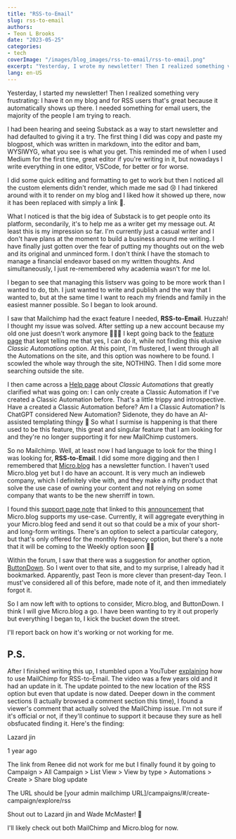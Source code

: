 ```yaml
---
title: "RSS-to-Email"
slug: rss-to-email
authors:
- Teon L Brooks
date: "2023-05-25"
categories:
- tech
coverImage: "/images/blog_images/rss-to-email/rss-to-email.png"
excerpt: "Yesterday, I wrote my newsletter! Then I realized something very frustrating"
lang: en-US
---
```

<script> import Callout from '$lib/components/Callout.svelte'; </script>

Yesterday, I started my newsletter! Then I realized something very frustrating: I have it on my blog and for RSS users that's great because it automatically shows up there. I needed something for email users, the majority of the people I am trying to reach.

I had been hearing and seeing Substack as a way to start newsletter and had defaulted to giving it a try.
The first thing I did was copy and paste my blogpost, which was written in markdown, into the editor and bam, WYSIWYG, what you see is what you get. This reminded me of when I used Medium for the first time, great editor if you're writing in it, but nowadays I write everything in one editor, VSCode, for better or for worse.

I did some quick editing and formatting to get to work but then I noticed all the custom elements didn't render, which made me sad 😢 I had tinkered around with it to render on my blog and I liked how it showed up there, now it has been replaced with simply a link 🥲.

What I noticed is that the big idea of Substack is to get people onto its platform, secondarily, it's to help me as a writer get my message out. At least this is my impression so far. I'm currently just a casual writer and I don't have plans at the moment to build a business around me writing. I have finally just gotten over the fear of putting my thoughts out on the web and its original and unminced form. I don't think I have the stomach to manage a financial endeavor based on my written thoughts. And simultaneously, I just re-remembered why academia wasn't for me lol.

I began to see that managing this listserv was going to be more work than I wanted to do, tbh. I just wanted to write and publish and the way that I wanted to, but at the same time I want to reach my friends and family in the easiest manner possible. So I began to look around.

I saw that Mailchimp had the exact feature I needed, **RSS-to-Email**. Huzzah! I thought my issue was solved. After setting up a new account because my old one just doesn't work anymore 🤷🏾‍♂️ I kept going back to the [feature page](https://mailchimp.com/en/features/rss-to-email/) that kept telling me that yes, I can do it, while not finding this elusive *Classic Automations* option. At this point, I'm flustered, I went through all the Automations on the site, and this option was nowhere to be found. I scowled the whole way through the site, NOTHING. Then I did some more searching outside the site.

I then came across a [Help page](https://mailchimp.com/en/help/about-classic-automations/) about *Classic Automations* that greatly clarified what was going on: I can only create a Classic Automation if I've created a Classic Automation before. That's a little trippy and introspective. Have a created a Classic Automation before? Am I a Classic Automation? Is ChatGPT considered New Automation? Sidenote, they do have an AI-assisted templating thingy 🥴
So what I surmise is happening is that there used to be this feature, this great and singular feature that I am looking for and they're no longer supporting it for new MailChimp customers.

So no Mailchimp. Well, at least now I had language to look for the thing I was looking for, **RSS-to-Email**. I did some more digging and then I remembered that [Micro.blog](https://micro.blog) has a newsletter function. I haven't used Micro.blog yet but I do have an account. It is very much an indieweb company, which I definitely vibe with, and they make a nifty product that solve the use case of owning your content and not relying on some company that wants to be the new sherriff in town.

I found this [support page note](https://help.micro.blog/t/email-newsletter-subscriptions/731) that linked to this [announcement](https://www.manton.org/2021/12/06/introducing-email-newsletter.html) that Micro.blog supports my use-case. Currently, it will aggregate everything in your Micro.blog feed and send it out so that could be a mix of your short- and long-form writings. There's an option to select a particular category, but that's only offered for the monthly frequency option, but there's a note that it will be coming to the Weekly option soon 🤞🏾

Within the forum, I saw that there was a suggestion for another option, [ButtonDown](https://buttondown.email/). So I went over to that site, and to my surprise, I already had it bookmarked. Apparently, past Teon is more clever than present-day Teon. I must've considered all of this before, made note of it, and then immediately forgot it.

So I am now left with to options to consider, Micro.blog, and ButtonDown. I think I will give Micro.blog a go. I have been wanting to try it out properly but everything I began to, I kick the bucket down the street.

I'll report back on how it's working or not working for me.

## P.S.
 After I finished writing this up, I stumbled upon a YouTuber [explaining](https://youtu.be/IkKPFKnQbdg) how to use MailChimp for RSS-to-Email. The video was a few years old and it had an update in it. The update pointed to the new location of the RSS option but even that update is now dated. Deeper down in the comment sections (I actually browsed a comment section this time), I found a viewer's comment that actually solved the MailChimp issue. I'm not sure if it's official or not, if they'll continue to support it because they sure as hell obsfucated finding it. Here's the finding:

<Callout>
Lazard jin

1 year ago

The link from Renee did not work for me but I finally found it by going to Campaign > All Campaign > List View > View by type > Automations > Create > Share blog update

The URL should be [your admin mailchimp URL]/campaigns/#/create-campaign/explore/rss
</Callout>

Shout out to Lazard jin and Wade McMaster! 🎉

I'll likely check out both MailChimp and Micro.blog for now.
